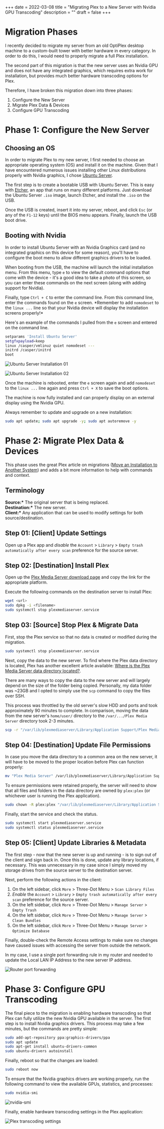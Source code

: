 +++
date = 2022-03-08
title = "Migrating Plex to a New Server with Nvidia GPU Transcoding"
description = ""
draft = false
+++

# Migration Phases

I recently decided to migrate my server from an old OptiPlex desktop
machine to a custom-built tower with better hardware in every category.
In order to do this, I would need to properly migrate a full Plex
installation.

The second part of this migration is that the new server uses an Nvidia
GPU and does not have any integrated graphics, which requires extra work
for installation, but provides much better hardware transcoding options
for Plex.

Therefore, I have broken this migration down into three phases:

1.  Configure the New Server
2.  Migrate Plex Data & Devices
3.  Configure GPU Transcoding

# Phase 1: Configure the New Server

## Choosing an OS

In order to migrate Plex to my new server, I first needed to choose an
appropriate operating system (OS) and install it on the machine. Given
that I have encountered numerous issues installing other Linux
distributions properly with Nvidia graphics, I chose [Ubuntu
Server](https://ubuntu.com/download/server).

The first step is to create a bootable USB with Ubuntu Server. This is
easy with [Etcher](https://www.balena.io/etcher/), an app that runs on
many different platforms. Just download the Ubuntu Server
`.iso` image, launch Etcher, and install the
`.iso` on the USB.

Once the USB is created, insert it into my server, reboot, and click
`Esc` (or any of the `F1-12` keys) until the BIOS
menu appears. Finally, launch the USB boot drive.

## Booting with Nvidia

In order to install Ubuntu Server with an Nvidia Graphics card (and no
integrated graphics on this device for some reason), you\'ll have to
configure the boot menu to allow different graphics drivers to be
loaded.

When booting from the USB, the machine will launch the initial
installation menu. From this menu, type `e` to view the
default command options that come with the device - it\'s a good idea to
take a photo of this screen, so you can enter these commands on the next
screen (along with adding support for Nvidia).

Finally, type `Ctrl + C` to enter the command line. From this
command line, enter the commands found on the `e` screen.
\*Remember to add `nomodeset` to the `linux ...`
line so that your Nvidia device will display the installation screens
properly!\*

Here\'s an example of the commands I pulled from the `e`
screen and entered on the command line.

```sh
setparams 'Install Ubuntu Server'
setgfxpayload=keep
linux /casper/vmlinuz quiet nomodeset ---
initrd /casper/initrd
boot
```

![Ubuntu Server Installation
01](https://img.cleberg.net/blog/20220308-plex-media-server-migration/ubuntu_server_installation_01.png)

![Ubuntu Server Installation
02](https://img.cleberg.net/blog/20220308-plex-media-server-migration/ubuntu_server_installation_02.png)

Once the machine is rebooted, enter the `e` screen again and
add `nomodeset` to the `linux ...` line again and
press `Ctrl + X` to save the boot options.

The machine is now fully installed and can properly display on an
external display using the Nvidia GPU.

Always remember to update and upgrade on a new installation:

```sh
sudo apt update; sudo apt upgrade -y; sudo apt autoremove -y
```

# Phase 2: Migrate Plex Data & Devices

This phase uses the great Plex article on migrations ([Move an
Installation to Another
System](https://support.plex.tv/articles/201370363-move-an-install-to-another-system/))
and adds a bit more information to help with commands and context.

## Terminology

**Source:\*** The original server that is being replaced.\
**Destination:\*** The new server.\
**Client:\*** Any application that can be used to modify settings for
both source/destination.

## Step 01: \[Client\] Update Settings

Open up a Plex app and *disable* the `Account` \>
`Library` \>
`Empty trash automatically after every scan` preference for
the source server.

## Step 02: \[Destination\] Install Plex

Open up the [Plex Media Server download
page](https://www.plex.tv/media-server-downloads/) and copy the link for
the appropriate platform.

Execute the following commands on the destination server to install
Plex:

```sh
wget <url>
sudo dpkg -i <filename>
sudo systemctl stop plexmediaserver.service
```

## Step 03: \[Source\] Stop Plex & Migrate Data

First, stop the Plex service so that no data is created or modified
during the migration.

```sh
sudo systemctl stop plexmediaserver.service
```

Next, copy the data to the new server. To find where the Plex data
directory is located, Plex has another excellent article available:
[Where is the Plex Media Server data directory
located?](https://support.plex.tv/articles/202915258-where-is-the-plex-media-server-data-directory-located/).

There are many ways to copy the data to the new server and will largely
depend on the size of the folder being copied. Personally, my data
folder was \~23GB and I opted to simply use the `scp` command
to copy the files over SSH.

This process was throttled by the old server\'s slow HDD and ports and
took approximately 90 minutes to complete. In comparison, moving the
data from the new server\'s `home/user/` directory to the
`/var/.../Plex Media Server` directory took 2-3 minutes.

```sh
scp -r "/var/lib/plexmediaserver/Library/Application Support/Plex Media Server" your_user@xxx.xxx.xxx.xxx:"'/path/to/destination/'"
```

## Step 04: \[Destination\] Update File Permissions

In case you move the data directory to a common area on the new server,
it will have to be moved to the proper location before Plex can function
properly:

```sh
mv "Plex Media Server" /var/lib/plexmediaserver/Library/Application Support/
```

To ensure permissions were retained properly, the server will need to
show that all files and folders in the data directory are owned by
`plex:plex` (or whichever user is running the Plex
application).

```sh
sudo chown -R plex:plex "/var/lib/plexmediaserver/Library/Application Support/Plex Media Server"
```

Finally, start the service and check the status.

```sh
sudo systemctl start plexmediaserver.service
sudo systemctl status plexmediaserver.service
```

## Step 05: \[Client\] Update Libraries & Metadata

The first step - now that the new server is up and running - is to sign
out of the client and sign back in. Once this is done, update any
library locations, if necessary. This was unnecessary in my case since I
simply moved my storage drives from the source server to the destination
server.

Next, perform the following actions in the client:

1.  On the left sidebar, click `More` \> Three-Dot Menu \>
    `Scan Library Files`
2.  *Enable* the `Account` \> `Library` \>
    `Empty trash automatically after every scan` preference
    for the source server.
3.  On the left sidebar, click `More` \> Three-Dot Menu \>
    `Manage Server` \> `Empty Trash`
4.  On the left sidebar, click `More` \> Three-Dot Menu \>
    `Manage Server` \> `Clean Bundles`
5.  On the left sidebar, click `More` \> Three-Dot Menu \>
    `Manage Server` \> `Optimize Database`

Finally, double-check the Remote Access settings to make sure no changes
have caused issues with accessing the server from outside the network.

In my case, I use a single port forwarding rule in my router and needed
to update the Local LAN IP Address to the new server IP address.

![Router port
forwarding](https://img.cleberg.net/blog/20220308-plex-media-server-migration/port_forwarding.png)

# Phase 3: Configure GPU Transcoding

The final piece to the migration is enabling hardware transcoding so
that Plex can fully utilize the new Nvidia GPU available in the server.
The first step is to install Nvidia graphics drivers. This process may
take a few minutes, but the commands are pretty simple:

```sh
sudo add-apt-repository ppa:graphics-drivers/ppa
sudo apt update
sudo apt-get install ubuntu-drivers-common
sudo ubuntu-drivers autoinstall
```

Finally, reboot so that the changes are loaded:

```sh
sudo reboot now
```

To ensure that the Nvidia graphics drivers are working properly, run the
following command to view the available GPUs, statistics, and processes:

```sh
sudo nvidia-smi
```

![nvidia-smi](https://img.cleberg.net/blog/20220308-plex-media-server-migration/nvidia_smi.png)

Finally, enable hardware transcoding settings in the Plex application:

![Plex transcoding
settings](https://img.cleberg.net/blog/20220308-plex-media-server-migration/plex_transcoding.png)
